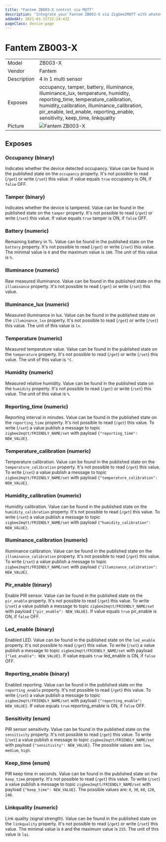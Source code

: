 ```yaml
---
title: "Fantem ZB003-X control via MQTT"
description: "Integrate your Fantem ZB003-X via Zigbee2MQTT with whatever smart home infrastructure you are using without the vendors bridge or gateway."
addedAt: 2021-01-31T22:24:43Z
pageClass: device-page
---
```


<!-- !!!! -->
<!-- ATTENTION: This file is auto-generated through docgen! -->
<!-- You can only edit the "Notes"-Section between the two comment lines "Notes BEGIN" and "Notes END". -->
<!-- Do not use h1 or h2 heading within "## Notes"-Section. -->
<!-- !!!! -->

# Fantem ZB003-X

|     |     |
|-----|-----|
| Model | ZB003-X  |
| Vendor  | Fantem  |
| Description | 4 in 1 multi sensor |
| Exposes | occupancy, tamper, battery, illuminance, illuminance_lux, temperature, humidity, reporting_time, temperature_calibration, humidity_calibration, illuminance_calibration, pir_enable, led_enable, reporting_enable, sensitivity, keep_time, linkquality |
| Picture | ![Fantem ZB003-X](https://www.zigbee2mqtt.io/images/devices/ZB003-X.jpg) |


<!-- Notes BEGIN: You can edit here. Add "## Notes" headline if not already present. -->


<!-- Notes END: Do not edit below this line -->


## Exposes

### Occupancy (binary)
Indicates whether the device detected occupancy.
Value can be found in the published state on the `occupancy` property.
It's not possible to read (`/get`) or write (`/set`) this value.
If value equals `true` occupancy is ON, if `false` OFF.

### Tamper (binary)
Indicates whether the device is tampered.
Value can be found in the published state on the `tamper` property.
It's not possible to read (`/get`) or write (`/set`) this value.
If value equals `true` tamper is ON, if `false` OFF.

### Battery (numeric)
Remaining battery in %.
Value can be found in the published state on the `battery` property.
It's not possible to read (`/get`) or write (`/set`) this value.
The minimal value is `0` and the maximum value is `100`.
The unit of this value is `%`.

### Illuminance (numeric)
Raw measured illuminance.
Value can be found in the published state on the `illuminance` property.
It's not possible to read (`/get`) or write (`/set`) this value.

### Illuminance_lux (numeric)
Measured illuminance in lux.
Value can be found in the published state on the `illuminance_lux` property.
It's not possible to read (`/get`) or write (`/set`) this value.
The unit of this value is `lx`.

### Temperature (numeric)
Measured temperature value.
Value can be found in the published state on the `temperature` property.
It's not possible to read (`/get`) or write (`/set`) this value.
The unit of this value is `°C`.

### Humidity (numeric)
Measured relative humidity.
Value can be found in the published state on the `humidity` property.
It's not possible to read (`/get`) or write (`/set`) this value.
The unit of this value is `%`.

### Reporting_time (numeric)
Reporting interval in minutes.
Value can be found in the published state on the `reporting_time` property.
It's not possible to read (`/get`) this value.
To write (`/set`) a value publish a message to topic `zigbee2mqtt/FRIENDLY_NAME/set` with payload `{"reporting_time": NEW_VALUE}`.

### Temperature_calibration (numeric)
Temperature calibration.
Value can be found in the published state on the `temperature_calibration` property.
It's not possible to read (`/get`) this value.
To write (`/set`) a value publish a message to topic `zigbee2mqtt/FRIENDLY_NAME/set` with payload `{"temperature_calibration": NEW_VALUE}`.

### Humidity_calibration (numeric)
Humidity calibration.
Value can be found in the published state on the `humidity_calibration` property.
It's not possible to read (`/get`) this value.
To write (`/set`) a value publish a message to topic `zigbee2mqtt/FRIENDLY_NAME/set` with payload `{"humidity_calibration": NEW_VALUE}`.

### Illuminance_calibration (numeric)
Illuminance calibration.
Value can be found in the published state on the `illuminance_calibration` property.
It's not possible to read (`/get`) this value.
To write (`/set`) a value publish a message to topic `zigbee2mqtt/FRIENDLY_NAME/set` with payload `{"illuminance_calibration": NEW_VALUE}`.

### Pir_enable (binary)
Enable PIR sensor.
Value can be found in the published state on the `pir_enable` property.
It's not possible to read (`/get`) this value.
To write (`/set`) a value publish a message to topic `zigbee2mqtt/FRIENDLY_NAME/set` with payload `{"pir_enable": NEW_VALUE}`.
If value equals `true` pir_enable is ON, if `false` OFF.

### Led_enable (binary)
Enabled LED.
Value can be found in the published state on the `led_enable` property.
It's not possible to read (`/get`) this value.
To write (`/set`) a value publish a message to topic `zigbee2mqtt/FRIENDLY_NAME/set` with payload `{"led_enable": NEW_VALUE}`.
If value equals `true` led_enable is ON, if `false` OFF.

### Reporting_enable (binary)
Enabled reporting.
Value can be found in the published state on the `reporting_enable` property.
It's not possible to read (`/get`) this value.
To write (`/set`) a value publish a message to topic `zigbee2mqtt/FRIENDLY_NAME/set` with payload `{"reporting_enable": NEW_VALUE}`.
If value equals `true` reporting_enable is ON, if `false` OFF.

### Sensitivity (enum)
PIR sensor sensitivity.
Value can be found in the published state on the `sensitivity` property.
It's not possible to read (`/get`) this value.
To write (`/set`) a value publish a message to topic `zigbee2mqtt/FRIENDLY_NAME/set` with payload `{"sensitivity": NEW_VALUE}`.
The possible values are: `low`, `medium`, `high`.

### Keep_time (enum)
PIR keep time in seconds.
Value can be found in the published state on the `keep_time` property.
It's not possible to read (`/get`) this value.
To write (`/set`) a value publish a message to topic `zigbee2mqtt/FRIENDLY_NAME/set` with payload `{"keep_time": NEW_VALUE}`.
The possible values are: `0`, `30`, `60`, `120`, `240`.

### Linkquality (numeric)
Link quality (signal strength).
Value can be found in the published state on the `linkquality` property.
It's not possible to read (`/get`) or write (`/set`) this value.
The minimal value is `0` and the maximum value is `255`.
The unit of this value is `lqi`.

